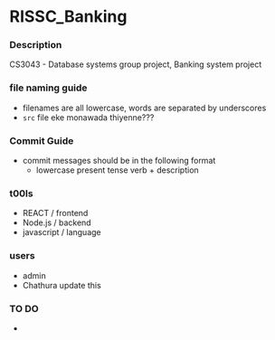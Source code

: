 # RISSC_Banking

### Description
CS3043 - Database systems group project, Banking system project

### file naming guide 
- filenames are all lowercase, words are separated by underscores
- `src` file eke monawada thiyenne???
### Commit Guide
- commit messages should be in the following format
  - lowercase present tense verb + description
### t00ls
- REACT / frontend
- Node.js / backend
- javascript / language

### users
- admin
- Chathura update this

### TO DO
- 